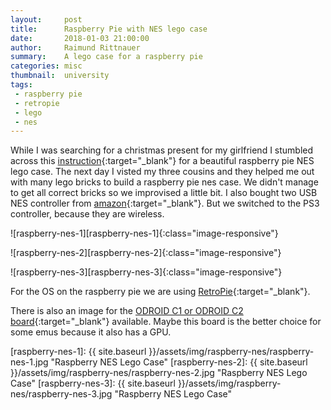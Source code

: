 ```yaml
---
layout:     post
title:      Raspberry Pie with NES lego case
date:       2018-01-03 21:00:00
author:     Raimund Rittnauer
summary:    A lego case for a raspberry pie
categories: misc
thumbnail:  university
tags:
 - raspberry pie
 - retropie
 - lego
 - nes
---
```


While I was searching for a christmas present for my girlfriend I stumbled across this [instruction][1]{:target="_blank"} for a beautiful raspberry pie NES lego case. The next day I visted my three cousins and they helped me out with many lego bricks to build a raspberry pie nes case. We didn't manage to get all correct bricks so we improvised a little bit. I also bought two USB NES controller from [amazon][2]{:target="_blank"}. But we switched to the PS3 controller, because they are wireless.

![raspberry-nes-1][raspberry-nes-1]{:class="image-responsive"}

![raspberry-nes-2][raspberry-nes-2]{:class="image-responsive"}

![raspberry-nes-3][raspberry-nes-3]{:class="image-responsive"}

For the OS on the raspberry pie we are using [RetroPie][3]{:target="_blank"}.

There is also an image for the [ODROID C1 or ODROID C2 board][4]{:target="_blank"} available. Maybe this board is the better choice for some emus because it also has a GPU.

[1]: https://www.andrerinas.de/tutorials/nespi-like-lego-nes-case-anleitunginstruction.html
[2]: https://www.amazon.de/CSL-Gamepad-Controller-Notebook-Tablet-PC/dp/B077T732M7/ref=sr_1_11?ie=UTF8&qid=1515013142&sr=8-11&keywords=usb+nes+controller
[3]: https://retropie.org.uk/
[4]: https://www.amazon.de/ODROID-C2-Einplatinen-Computer-GHz-QuadCore-RAM/dp/B01CY4V5LC/ref=sr_1_1?ie=UTF8&qid=1515014438&sr=8-1&keywords=ODROID-C2

[raspberry-nes-1]: {{ site.baseurl }}/assets/img/raspberry-nes/raspberry-nes-1.jpg "Raspberry NES Lego Case"
[raspberry-nes-2]: {{ site.baseurl }}/assets/img/raspberry-nes/raspberry-nes-2.jpg "Raspberry NES Lego Case"
[raspberry-nes-3]: {{ site.baseurl }}/assets/img/raspberry-nes/raspberry-nes-3.jpg "Raspberry NES Lego Case"